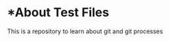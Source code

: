 *About Test Files
=======================

This is a repository to learn about git and git processes